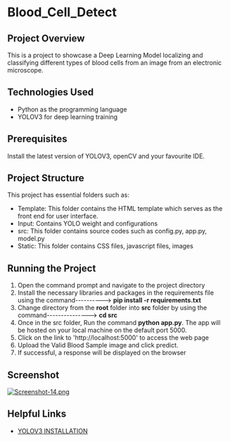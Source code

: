 # Blood_Cell_Detect

## Project Overview

This is a project to showcase a Deep Learning Model localizing and classifying different types of blood cells from an image from an electronic microscope.
  
## Technologies Used 
  * Python as the programming language
  * YOLOV3 for deep learning training

## Prerequisites

Install the latest version of YOLOV3, openCV and your favourite IDE.

## Project Structure

This project has essential folders such as:
  * Template: This folder contains the HTML template  which serves as the front end for user interface.
  * Input: Contains YOLO weight and configurations
  * src: This folder contains source codes such as config.py, app.py, model.py
  * Static: This folder contains CSS files, javascript files, images
 
## Running the Project
  1. Open the command prompt and navigate to the project directory
  2. Install the necessary libraries and packages in the requirements file using the command----------> **pip  install -r requirements.txt**
  3. Change directory from the **root** folder into **src** folder by using the command---------------> **cd src**
  4. Once in the src folder, Run the command **python app.py**. The app will be hosted on your local machine on the default port 5000.
  5. Click on the link to 'http://localhost:5000' to access the web page
  6. Upload the Valid Blood Sample image and click predict.
  7. If successful, a response will be displayed on the browser
## Screenshot
[![Screenshot-14.png](https://i.postimg.cc/ZqcCk0yb/Screenshot-14.png)](https://postimg.cc/jWDsPxXm)

## Helpful Links
  * [YOLOV3 INSTALLATION]()

